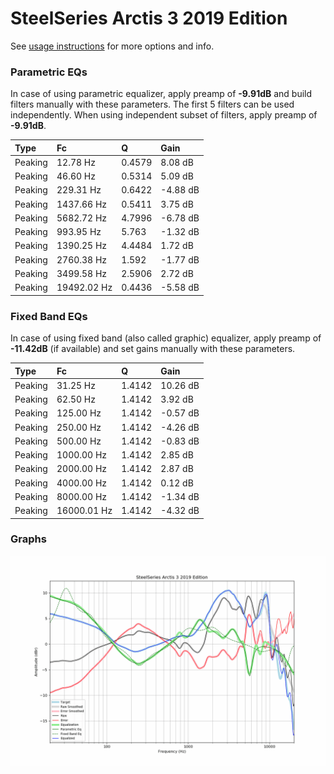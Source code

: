 # SteelSeries Arctis 3 2019 Edition
See [usage instructions](https://github.com/jaakkopasanen/AutoEq#usage) for more options and info.

### Parametric EQs
In case of using parametric equalizer, apply preamp of **-9.91dB** and build filters manually
with these parameters. The first 5 filters can be used independently.
When using independent subset of filters, apply preamp of **-9.91dB**.

| Type    | Fc          |      Q | Gain     |
|:--------|:------------|:-------|:---------|
| Peaking | 12.78 Hz    | 0.4579 | 8.08 dB  |
| Peaking | 46.60 Hz    | 0.5314 | 5.09 dB  |
| Peaking | 229.31 Hz   | 0.6422 | -4.88 dB |
| Peaking | 1437.66 Hz  | 0.5411 | 3.75 dB  |
| Peaking | 5682.72 Hz  | 4.7996 | -6.78 dB |
| Peaking | 993.95 Hz   | 5.763  | -1.32 dB |
| Peaking | 1390.25 Hz  | 4.4484 | 1.72 dB  |
| Peaking | 2760.38 Hz  | 1.592  | -1.77 dB |
| Peaking | 3499.58 Hz  | 2.5906 | 2.72 dB  |
| Peaking | 19492.02 Hz | 0.4436 | -5.58 dB |

### Fixed Band EQs
In case of using fixed band (also called graphic) equalizer, apply preamp of **-11.42dB**
(if available) and set gains manually with these parameters.

| Type    | Fc          |      Q | Gain     |
|:--------|:------------|:-------|:---------|
| Peaking | 31.25 Hz    | 1.4142 | 10.26 dB |
| Peaking | 62.50 Hz    | 1.4142 | 3.92 dB  |
| Peaking | 125.00 Hz   | 1.4142 | -0.57 dB |
| Peaking | 250.00 Hz   | 1.4142 | -4.26 dB |
| Peaking | 500.00 Hz   | 1.4142 | -0.83 dB |
| Peaking | 1000.00 Hz  | 1.4142 | 2.85 dB  |
| Peaking | 2000.00 Hz  | 1.4142 | 2.87 dB  |
| Peaking | 4000.00 Hz  | 1.4142 | 0.12 dB  |
| Peaking | 8000.00 Hz  | 1.4142 | -1.34 dB |
| Peaking | 16000.01 Hz | 1.4142 | -4.32 dB |

### Graphs
![](./SteelSeries%20Arctis%203%202019%20Edition.png)